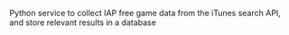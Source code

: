 Python service to collect IAP free game data from the iTunes search API, and store relevant results in a database
